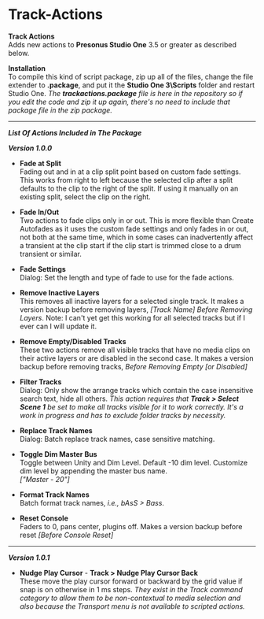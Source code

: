 # Track-Actions
**Track Actions**<br>
Adds new actions to **Presonus Studio One** 3.5 or greater as described below.  <br>

**Installation** <br>
To compile this kind of script package, zip up all of the files, change the file extender to **.package**, and put it the **Studio One 3\Scripts** folder and restart Studio One. *The **trackactions.package** file is here in the repository so if you edit the code and zip it up again, there's no need to include that package file in the zip package.*

---

***List Of Actions Included in The Package***<br>

***Version 1.0.0*** <br>

+ **Fade at Split** <br>
Fading out and in at a clip split point based on custom fade settings. This works from right to left because the selected clip after a split defaults to the clip to the right of the split. If using it manually on an existing split, select the clip on the right.

+  **Fade In/Out** <br>
  Two actions to fade clips only in or out. This is more flexible than Create Autofades as it uses the custom fade settings and only fades in or out, not both at the same time, which in some cases can inadvertently affect a transient at the clip start if the clip start is trimmed close to a drum transient or similar.

+  **Fade Settings** <br>
  Dialog: Set the length and type of fade to use for the fade actions.

+  **Remove Inactive Layers** <br>
  This removes all inactive layers for a selected single track. It makes a version backup before removing layers, *[Track Name] Before 
  Removing Layers*.  Note: I can't yet get this working for all selected tracks but if I ever can I will update it.

+  **Remove Empty/Disabled Tracks** <br>
These two actions remove all visible tracks that have no media clips on their active layers or are disabled in the second case. It makes a version backup before removing tracks, *Before Removing Empty [or Disabled]*

+  **Filter Tracks** <br>
  Dialog: Only show the arrange tracks which contain the case insensitive search text, hide all others. *This action requires that **Track > Select Scene 1** be set to make all tracks visible for it to work correctly. It's a work in progress and has to exclude folder tracks by necessity.*

+  **Replace Track Names** <br>
  Dialog: Batch replace track names, case sensitive matching.

+  **Toggle Dim Master Bus** <br>
  Toggle between Unity and Dim Level. Default -10 dim level. Customize dim level by appending the master bus name. <br>
  *["Master - 20"]*

+  **Format Track Names** <br>
  Batch format track names, *i.e., bAsS > Bass*.

+  **Reset Console** <br>
  Faders to 0, pans center, plugins off. Makes a version backup before reset *[Before Console Reset]*
  
  ---

***Version 1.0.1*** <br>

+ **Nudge Play Cursor** - **Track > Nudge Play Cursor Back** <br>
These move the play cursor forward or backward by the grid value if snap is on otherwise in 1 ms steps.  *They exist in the Track command category to allow them to be non-contextual to media selection and also because the Transport menu is not available to scripted actions.*

